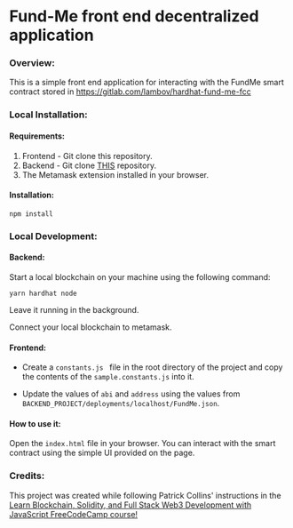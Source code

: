 # Fund-Me front end decentralized application

### Overview:

This is a simple front end application for interacting with the FundMe smart contract stored in https://gitlab.com/lambov/hardhat-fund-me-fcc

### Local Installation:

#### Requirements:

1. Frontend - Git clone this repository.
2. Backend - Git clone [THIS](https://gitlab.com/lambov/hardhat-fund-me-fcc) repository.
3. The Metamask extension installed in your browser.

#### Installation:

`npm install`

### Local Development:

#### Backend:

Start a local blockchain on your machine using the following command:

`yarn hardhat node`

Leave it running in the background.

Connect your local blockchain to metamask.

#### Frontend:

-   Create a `constants.js ` file in the root directory of the project and copy the contents of the `sample.constants.js` into it.

-   Update the values of `abi` and `address` using the values from `BACKEND_PROJECT/deployments/localhost/FundMe.json`.

#### How to use it:

Open the `index.html` file in your browser. You can interact with the smart contract using the simple UI provided on the page.

### Credits:

This project was created while following Patrick Collins' instructions in the [Learn Blockchain, Solidity, and Full Stack Web3 Development with JavaScript FreeCodeCamp course!](https://www.youtube.com/watch?v=gyMwXuJrbJQ)
